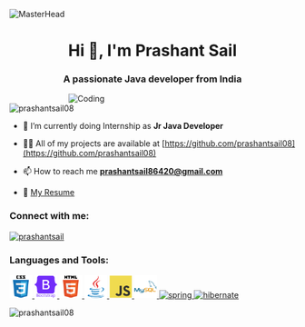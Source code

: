![MasterHead](https://mir-s3-cdn-cf.behance.net/project_modules/max_1200/79731568097599.5b50bca477735.jpg)

<h1 align="center">Hi 👋, I'm Prashant Sail</h1>
<h3 align="center">A passionate Java developer from India</h3>

<img align="right" alt="Coding" width="400" src="https://media.tenor.com/NOYF3f82b_gAAAAC/programmer.gif" >

<p align="left"> <img src="https://komarev.com/ghpvc/?username=prashantsail08&label=Profile%20views&color=0e75b6&style=flat" alt="prashantsail08" /> </p>

- 🌱 I’m currently doing Internship as **Jr Java Developer**

- 👨‍💻 All of my projects are available at [https://github.com/prashantsail08](https://github.com/prashantsail08)

- 📫 How to reach me **prashantsail86420@gmail.com**

- 📑 [My Resume](https://drive.google.com/file/d/16pTvKsb-RN_gbt0OCPI8hFXMgq7Mm1Ev/view?usp=drive_link)

<h3 align="left">Connect with me:</h3>
<p align="left">
<a href="https://linkedin.com/in/prashantsail" target="blank"><img align="center" src="https://raw.githubusercontent.com/rahuldkjain/github-profile-readme-generator/master/src/images/icons/Social/linked-in-alt.svg" alt="prashantsail" height="30" width="40" /></a>
</p>

<h3 align="left">Languages and Tools:</h3>
<p align="left"><a href="https://www.w3schools.com/css/" target="_blank" rel="noreferrer"> <img src="https://raw.githubusercontent.com/devicons/devicon/master/icons/css3/css3-original-wordmark.svg" alt="css3" width="40" height="40"/> </a>  <a href="https://getbootstrap.com" target="_blank" rel="noreferrer"> <img src="https://raw.githubusercontent.com/devicons/devicon/master/icons/bootstrap/bootstrap-plain-wordmark.svg" alt="bootstrap" width="40" height="40"/> </a> <a href="https://www.w3.org/html/" target="_blank" rel="noreferrer"> <img src="https://raw.githubusercontent.com/devicons/devicon/master/icons/html5/html5-original-wordmark.svg" alt="html5" width="40" height="40"/> </a> <a href="https://www.java.com" target="_blank" rel="noreferrer"> <img src="https://raw.githubusercontent.com/devicons/devicon/master/icons/java/java-original.svg" alt="java" width="40" height="40"/> </a> <a href="https://developer.mozilla.org/en-US/docs/Web/JavaScript" target="_blank" rel="noreferrer"> <img src="https://raw.githubusercontent.com/devicons/devicon/master/icons/javascript/javascript-original.svg" alt="javascript" width="40" height="40"/> </a> <a href="https://www.mysql.com/" target="_blank" rel="noreferrer"> <img src="https://raw.githubusercontent.com/devicons/devicon/master/icons/mysql/mysql-original-wordmark.svg" alt="mysql" width="40" height="40"/> </a> <a href="https://spring.io/" target="_blank" rel="noreferrer"> <img src="https://www.vectorlogo.zone/logos/springio/springio-icon.svg" alt="spring" width="40" height="40"/> </a> 
<a href="https://hibernate.org/" target="_blank" rel="noreferrer"> <img src="https://www.vectorlogo.zone/logos/hibernate/hibernate-icon.svg" alt="hibernate" width="40" height="40"/> </a>
</p>

<p><img align="left" src="https://github-readme-stats.vercel.app/api/top-langs?username=prashantsail08&show_icons=true&locale=en&layout=compact" alt="prashantsail08" /></p>
